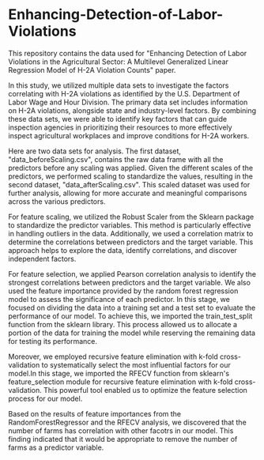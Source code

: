 # Enhancing-Detection-of-Labor-Violations
This repository contains the data used for "Enhancing Detection of Labor Violations in the Agricultural Sector: A Multilevel Generalized Linear Regression Model of H-2A Violation Counts" paper.

In this study, we utilized multiple data sets to investigate the factors correlating with H-2A violations as identified by the U.S. Department of Labor Wage and Hour Division. The primary data set includes information on H-2A violations, alongside state and industry-level factors. By combining these data sets, we were able to identify key factors that can guide inspection agencies in prioritizing their resources to more effectively inspect agricultural workplaces and improve conditions for H-2A workers.

Here are two data sets for analysis. The first dataset, "data_beforeScaling.csv", contains the raw data frame with all the predictors before any scaling was applied. Given the different scales of the predictors, we performed scaling to standardize the values, resulting in the second dataset, "data_afterScaling.csv". This scaled dataset was used for further analysis, allowing for more accurate and meaningful comparisons across the various predictors.

For feature scaling, we utilized the Robust Scaler from the Sklearn package to standardize the predictor variables. This method is particularly effective in handling outliers in the data. Additionally, we used a correlation matrix to determine the correlations between predictors and the target variable. This approach helps to explore the data, identify correlations, and discover independent factors.

For feature selection, we applied Pearson correlation analysis to identify the strongest correlations between predictors and the target variable. We also used the feature importance provided by the random forest regression model to assess the significance of each predictor. In this stage, we focused on dividing the data into a training set and a test set to evaluate the performance of our model. To achieve this, we imported the train_test_split function from the sklearn library. This process allowed us to allocate a portion of the data for training the model while reserving the remaining data for testing its performance.

Moreover, we employed recursive feature elimination with k-fold cross-validation to systematically select the most influential factors for our model.In this stage, we imported the RFECV function from sklearn's feature_selection module for recursive feature elimination with k-fold cross-validation. This powerful tool enabled us to optimize the feature selection process for our model.

Based on the results of feature importances from the RandomForestRegressor and the RFECV analysis, we discovered that the number of farms has correlation with other facotrs in our model. This finding indicated that it would be appropriate to remove the number of farms as a predictor variable.
